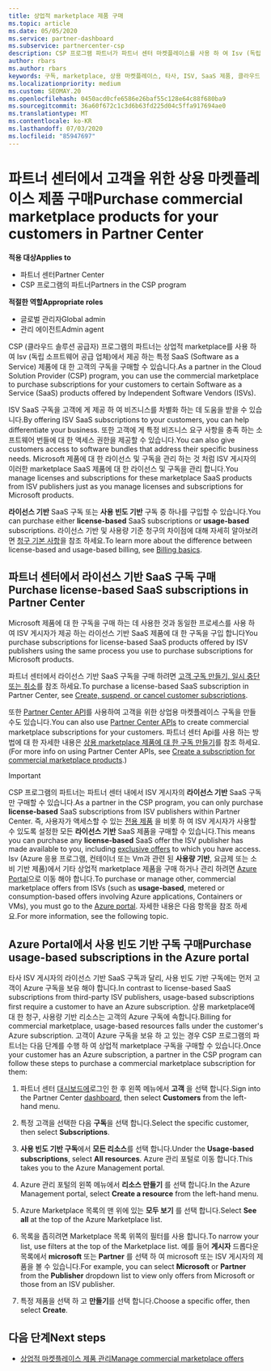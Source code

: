 ```yaml
---
title: 상업적 marketplace 제품 구매
ms.topic: article
ms.date: 05/05/2020
ms.service: partner-dashboard
ms.subservice: partnercenter-csp
description: CSP 프로그램 파트너가 파트너 센터 마켓플레이스를 사용 하 여 Isv (독립 소프트웨어 공급 업체)의 SaaS 제품을 고객에 게 구매할 수 있는 방법에 대해 알아봅니다.
author: rbars
ms.author: rbars
keywords: 구독, marketplace, 상용 마켓플레이스, 타사, ISV, SaaS 제품, 클라우드 솔루션 공급자 프로그램, 제품 구매, 구독 구매
ms.localizationpriority: medium
ms.custom: SEOMAY.20
ms.openlocfilehash: 0450acd0cfe6586e26baf55c128e64c88f680ba9
ms.sourcegitcommit: 36a60f672c1c3d6b63fd225d04c5ffa917694ae0
ms.translationtype: MT
ms.contentlocale: ko-KR
ms.lasthandoff: 07/03/2020
ms.locfileid: "85947697"
---
```

# <a name="purchase-commercial-marketplace-products-for-your-customers-in-partner-center"></a><span data-ttu-id="230cd-104">파트너 센터에서 고객을 위한 상용 마켓플레이스 제품 구매</span><span class="sxs-lookup"><span data-stu-id="230cd-104">Purchase commercial marketplace products for your customers in Partner Center</span></span>

<span data-ttu-id="230cd-105">**적용 대상**</span><span class="sxs-lookup"><span data-stu-id="230cd-105">**Applies to**</span></span>

- <span data-ttu-id="230cd-106">파트너 센터</span><span class="sxs-lookup"><span data-stu-id="230cd-106">Partner Center</span></span>
- <span data-ttu-id="230cd-107">CSP 프로그램의 파트너</span><span class="sxs-lookup"><span data-stu-id="230cd-107">Partners in the CSP program</span></span>

<span data-ttu-id="230cd-108">**적절한 역할**</span><span class="sxs-lookup"><span data-stu-id="230cd-108">**Appropriate roles**</span></span>

- <span data-ttu-id="230cd-109">글로벌 관리자</span><span class="sxs-lookup"><span data-stu-id="230cd-109">Global admin</span></span>
- <span data-ttu-id="230cd-110">관리 에이전트</span><span class="sxs-lookup"><span data-stu-id="230cd-110">Admin agent</span></span>

<span data-ttu-id="230cd-111">CSP (클라우드 솔루션 공급자) 프로그램의 파트너는 상업적 marketplace를 사용 하 여 Isv (독립 소프트웨어 공급 업체)에서 제공 하는 특정 SaaS (Software as a Service) 제품에 대 한 고객의 구독을 구매할 수 있습니다.</span><span class="sxs-lookup"><span data-stu-id="230cd-111">As a partner in the Cloud Solution Provider (CSP) program, you can use the commercial marketplace to purchase subscriptions for your customers to certain Software as a Service (SaaS) products offered by Independent Software Vendors (ISVs).</span></span> 

<span data-ttu-id="230cd-112">ISV SaaS 구독을 고객에 게 제공 하 여 비즈니스를 차별화 하는 데 도움을 받을 수 있습니다.</span><span class="sxs-lookup"><span data-stu-id="230cd-112">By offering ISV SaaS subscriptions to your customers, you can help differentiate your business.</span></span> <span data-ttu-id="230cd-113">또한 고객에 게 특정 비즈니스 요구 사항을 충족 하는 소프트웨어 번들에 대 한 액세스 권한을 제공할 수 있습니다.</span><span class="sxs-lookup"><span data-stu-id="230cd-113">You can also give customers access to software bundles that address their specific business needs.</span></span> <span data-ttu-id="230cd-114">Microsoft 제품에 대 한 라이선스 및 구독을 관리 하는 것 처럼 ISV 게시자의 이러한 marketplace SaaS 제품에 대 한 라이선스 및 구독을 관리 합니다.</span><span class="sxs-lookup"><span data-stu-id="230cd-114">You manage licenses and subscriptions for these marketplace SaaS products from ISV publishers just as you manage licenses and subscriptions for Microsoft products.</span></span>

<span data-ttu-id="230cd-115">**라이선스 기반** SaaS 구독 또는 **사용 빈도 기반** 구독 중 하나를 구입할 수 있습니다.</span><span class="sxs-lookup"><span data-stu-id="230cd-115">You can purchase either **license-based** SaaS subscriptions or **usage-based** subscriptions.</span></span> <span data-ttu-id="230cd-116">라이선스 기반 및 사용량 기준 청구의 차이점에 대해 자세히 알아보려면 [청구 기본 사항](billing-basics.md)을 참조 하세요.</span><span class="sxs-lookup"><span data-stu-id="230cd-116">To learn more about the difference between license-based and usage-based billing, see [Billing basics](billing-basics.md).</span></span>

## <a name="purchase-license-based-saas-subscriptions-in-partner-center"></a><span data-ttu-id="230cd-117">파트너 센터에서 라이선스 기반 SaaS 구독 구매</span><span class="sxs-lookup"><span data-stu-id="230cd-117">Purchase license-based SaaS subscriptions in Partner Center</span></span>

<span data-ttu-id="230cd-118">Microsoft 제품에 대 한 구독을 구매 하는 데 사용한 것과 동일한 프로세스를 사용 하 여 ISV 게시자가 제공 하는 라이선스 기반 SaaS 제품에 대 한 구독을 구입 합니다</span><span class="sxs-lookup"><span data-stu-id="230cd-118">You purchase subscriptions for license-based SaaS products offered by ISV publishers using the same process you use to purchase subscriptions for Microsoft products.</span></span>

<span data-ttu-id="230cd-119">파트너 센터에서 라이선스 기반 SaaS 구독을 구매 하려면 [고객 구독 만들기, 일시 중단 또는 취소](create-a-new-subscription.md#create-a-new-subscription)를 참조 하세요.</span><span class="sxs-lookup"><span data-stu-id="230cd-119">To purchase a license-based SaaS subscription in Partner Center, see [Create, suspend, or cancel customer subscriptions](create-a-new-subscription.md#create-a-new-subscription).</span></span>

<span data-ttu-id="230cd-120">또한 [Partner Center API](https://docs.microsoft.com/partner-center/develop/)를 사용하여 고객을 위한 상업용 마켓플레이스 구독을 만들 수도 있습니다.</span><span class="sxs-lookup"><span data-stu-id="230cd-120">You can also use [Partner Center APIs](https://docs.microsoft.com/partner-center/develop/) to create commercial marketplace subscriptions for your customers.</span></span> <span data-ttu-id="230cd-121">파트너 센터 Api를 사용 하는 방법에 대 한 자세한 내용은 [상용 marketplace 제품에 대 한 구독 만들기](https://docs.microsoft.com/partner-center/develop/create-subscription-azure-marketplace-products)를 참조 하세요.</span><span class="sxs-lookup"><span data-stu-id="230cd-121">(For more info on using Partner Center APIs, see [Create a subscription for commercial marketplace products](https://docs.microsoft.com/partner-center/develop/create-subscription-azure-marketplace-products).)</span></span>

>[!IMPORTANT]
> <span data-ttu-id="230cd-122">CSP 프로그램의 파트너는 파트너 센터 내에서 ISV 게시자의 **라이선스 기반** SaaS 구독만 구매할 수 있습니다.</span><span class="sxs-lookup"><span data-stu-id="230cd-122">As a partner in the CSP program, you can only purchase **license-based** SaaS subscriptions from ISV publishers within Partner Center.</span></span> <span data-ttu-id="230cd-123">즉, 사용자가 액세스할 수 있는 [전용 제품](csp-commercial-marketplace-discover.md#learn-about-marketplace-exclusive-offers) 을 비롯 하 여 ISV 게시자가 사용할 수 있도록 설정한 모든 **라이선스 기반** SaaS 제품을 구매할 수 있습니다.</span><span class="sxs-lookup"><span data-stu-id="230cd-123">This means you can purchase any **license-based** SaaS offer the ISV publisher has made available to you, including [exclusive offers](csp-commercial-marketplace-discover.md#learn-about-marketplace-exclusive-offers) to which you have access.</span></span> <span data-ttu-id="230cd-124">Isv (Azure 응용 프로그램, 컨테이너 또는 Vm과 관련 된 **사용량 기반**, 요금제 또는 소비 기반 제품)에서 기타 상업적 marketplace 제품을 구매 하거나 관리 하려면 [Azure Portal](https://portal.azure.com/)으로 이동 해야 합니다.</span><span class="sxs-lookup"><span data-stu-id="230cd-124">To purchase or manage other, commercial marketplace offers from ISVs (such as **usage-based**, metered or consumption-based offers involving Azure applications, Containers or VMs), you must go to the [Azure portal](https://portal.azure.com/).</span></span> <span data-ttu-id="230cd-125">자세한 내용은 다음 항목을 참조 하세요.</span><span class="sxs-lookup"><span data-stu-id="230cd-125">For more information, see the following topic.</span></span>

## <a name="purchase-usage-based-subscriptions-in-the-azure-portal"></a><span data-ttu-id="230cd-126">Azure Portal에서 사용 빈도 기반 구독 구매</span><span class="sxs-lookup"><span data-stu-id="230cd-126">Purchase usage-based subscriptions in the Azure portal</span></span>

<span data-ttu-id="230cd-127">타사 ISV 게시자의 라이선스 기반 SaaS 구독과 달리, 사용 빈도 기반 구독에는 먼저 고객이 Azure 구독을 보유 해야 합니다.</span><span class="sxs-lookup"><span data-stu-id="230cd-127">In contrast to license-based SaaS subscriptions from third-party ISV publishers, usage-based subscriptions first require a customer to have an Azure subscription.</span></span> <span data-ttu-id="230cd-128">상용 marketplace에 대 한 청구, 사용량 기반 리소스는 고객의 Azure 구독에 속합니다.</span><span class="sxs-lookup"><span data-stu-id="230cd-128">Billing for commercial marketplace, usage-based resources falls under the customer's Azure subscription.</span></span> <span data-ttu-id="230cd-129">고객이 Azure 구독을 보유 하 고 있는 경우 CSP 프로그램의 파트너는 다음 단계를 수행 하 여 상업적 marketplace 구독을 구매할 수 있습니다.</span><span class="sxs-lookup"><span data-stu-id="230cd-129">Once your customer has an Azure subscription, a partner in the CSP program can follow these steps to purchase a commercial marketplace subscription for them:</span></span>

1. <span data-ttu-id="230cd-130">파트너 센터 [대시보드에](https://partner.microsoft.com/dashboard)로그인 한 후 왼쪽 메뉴에서 **고객** 을 선택 합니다.</span><span class="sxs-lookup"><span data-stu-id="230cd-130">Sign into the Partner Center [dashboard](https://partner.microsoft.com/dashboard), then select **Customers** from the left-hand menu.</span></span>

2. <span data-ttu-id="230cd-131">특정 고객을 선택한 다음 **구독**을 선택 합니다.</span><span class="sxs-lookup"><span data-stu-id="230cd-131">Select the specific customer, then select **Subscriptions**.</span></span>  

3. <span data-ttu-id="230cd-132">**사용 빈도 기반 구독**에서 **모든 리소스**를 선택 합니다.</span><span class="sxs-lookup"><span data-stu-id="230cd-132">Under the **Usage-based subscriptions**, select **All resources**.</span></span> <span data-ttu-id="230cd-133">Azure 관리 포털로 이동 합니다.</span><span class="sxs-lookup"><span data-stu-id="230cd-133">This takes you to the Azure Management portal.</span></span>

4. <span data-ttu-id="230cd-134">Azure 관리 포털의 왼쪽 메뉴에서 **리소스 만들기** 를 선택 합니다.</span><span class="sxs-lookup"><span data-stu-id="230cd-134">In the Azure Management portal, select **Create a resource** from the left-hand menu.</span></span>

5. <span data-ttu-id="230cd-135">Azure Marketplace 목록의 맨 위에 있는 **모두 보기** 를 선택 합니다.</span><span class="sxs-lookup"><span data-stu-id="230cd-135">Select **See all** at the top of the Azure Marketplace list.</span></span>

6. <span data-ttu-id="230cd-136">목록을 좁히려면 Marketplace 목록 위쪽의 필터를 사용 합니다.</span><span class="sxs-lookup"><span data-stu-id="230cd-136">To narrow your list, use filters at the top of the Marketplace list.</span></span> <span data-ttu-id="230cd-137">예를 들어 **게시자** 드롭다운 목록에서 **microsoft** 또는 **Partner** 를 선택 하 여 microsoft 또는 ISV 게시자의 제품을 볼 수 있습니다.</span><span class="sxs-lookup"><span data-stu-id="230cd-137">For example, you can select **Microsoft** or **Partner** from the **Publisher** dropdown list to view only offers from Microsoft or those from an ISV publisher.</span></span>

7. <span data-ttu-id="230cd-138">특정 제품을 선택 하 고 **만들기**를 선택 합니다.</span><span class="sxs-lookup"><span data-stu-id="230cd-138">Choose a specific offer, then select **Create**.</span></span>

## <a name="next-steps"></a><span data-ttu-id="230cd-139">다음 단계</span><span class="sxs-lookup"><span data-stu-id="230cd-139">Next steps</span></span>

- [<span data-ttu-id="230cd-140">상업적 마켓플레이스 제품 관리</span><span class="sxs-lookup"><span data-stu-id="230cd-140">Manage commercial marketplace offers</span></span>](csp-commercial-marketplace-purchase.md)